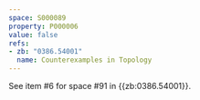 ```yaml
---
space: S000089
property: P000006
value: false
refs:
- zb: "0386.54001"
  name: Counterexamples in Topology
---
```


See item #6 for space #91 in {{zb:0386.54001}}.
